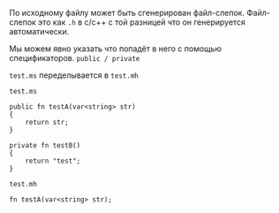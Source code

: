 По исходному файлу может быть сгенерирован файл-слепок.
Файл-слепок это как `.h` в c/c++ с той разницей что он
генерируется автоматически.

Мы можем явно указать что попадёт в него с помощью спецификаторов.
`public / private`

`test.ms` переделывается в `test.mh`

`test.ms`
```
public fn testA(var<string> str)
{
    return str;
}

private fn testB()
{
    return "test";
}
```

`test.mh`
```
fn testA(var<string> str);
```